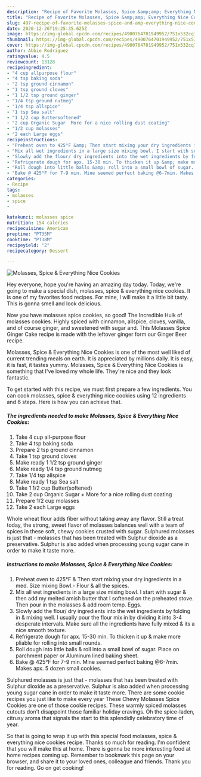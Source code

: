 ```yaml
---
description: "Recipe of Favorite Molasses, Spice &amp;amp; Everything Nice Cookies"
title: "Recipe of Favorite Molasses, Spice &amp;amp; Everything Nice Cookies"
slug: 497-recipe-of-favorite-molasses-spice-and-amp-everything-nice-cookies
date: 2020-12-26T19:25:35.625Z
image: https://img-global.cpcdn.com/recipes/4900764701949952/751x532cq70/molasses-spice-everything-nice-cookies-recipe-main-photo.jpg
thumbnail: https://img-global.cpcdn.com/recipes/4900764701949952/751x532cq70/molasses-spice-everything-nice-cookies-recipe-main-photo.jpg
cover: https://img-global.cpcdn.com/recipes/4900764701949952/751x532cq70/molasses-spice-everything-nice-cookies-recipe-main-photo.jpg
author: Abbie Rodriguez
ratingvalue: 4.5
reviewcount: 13128
recipeingredient:
- "4 cup allpurpose flour"
- "4 tsp baking soda"
- "2 tsp ground cinnamon"
- "1 tsp ground cloves"
- "1 1/2 tsp ground ginger"
- "1/4 tsp ground nutmeg"
- "1/4 tsp allspice"
- "1 tsp Sea salt"
- "1 1/2 cup Buttersoftened"
- "2 cup Organic Sugar  More for a nice rolling dust coating"
- "1/2 cup molasses"
- "2 each Large eggs"
recipeinstructions:
- "Preheat oven to 425°F &amp; Then start mixing your dry ingredients in a med. Size mixing Bowl.- Flour &amp; all the spices."
- "Mix all wet ingredients in a large size mixing bowl. I start with sugar &amp; then add my melted amish butter that I softened on the preheated stove. Then pour in the molasses &amp; add room temp. Eggs."
- "Slowly add the flour/ dry ingredients into the wet ingredients by folding in &amp; mixing well. I usually pour the flour mix in by dividing it into 3-4 desperate intervals. Make sure all the ingredients have fully mixed &amp; its a nice smooth texture."
- "Refrigerate dough for apx. 15-30 min. To thicken it up &amp; make more pliable for rolling into small rounds."
- "Roll dough into little balls &amp; roll into a small bowl of sugar. Place on parchment paper or Aluminum lined baking sheet."
- "Bake @ 425°F for 7-9 min. Mine seemed perfect baking @6-7min. Makes apx. 5 dozen small cookies."
categories:
- Recipe
tags:
- molasses
- spice
- 

katakunci: molasses spice  
nutrition: 154 calories
recipecuisine: American
preptime: "PT35M"
cooktime: "PT38M"
recipeyield: "2"
recipecategory: Dessert

---
```



![Molasses, Spice &amp; Everything Nice Cookies](https://img-global.cpcdn.com/recipes/4900764701949952/751x532cq70/molasses-spice-everything-nice-cookies-recipe-main-photo.jpg)

Hey everyone, hope you're having an amazing day today. Today, we're going to make a special dish, molasses, spice &amp; everything nice cookies. It is one of my favorites food recipes. For mine, I will make it a little bit tasty. This is gonna smell and look delicious.

Now you have molasses spice cookies, so good! The Incredible Hulk of molasses cookies. Highly spiced with cinnamon, allspice, cloves, vanilla, and of course ginger, and sweetened with sugar and. This Molasses Spice Ginger Cake recipe is made with the leftover ginger form our Ginger Beer recipe.

Molasses, Spice &amp; Everything Nice Cookies is one of the most well liked of current trending meals on earth. It is appreciated by millions daily. It is easy, it is fast, it tastes yummy. Molasses, Spice &amp; Everything Nice Cookies is something that I've loved my whole life. They're nice and they look fantastic.


To get started with this recipe, we must first prepare a few ingredients. You can cook molasses, spice &amp; everything nice cookies using 12 ingredients and 6 steps. Here is how you can achieve that.

<!--inarticleads1-->

##### The ingredients needed to make Molasses, Spice &amp; Everything Nice Cookies:

1. Take 4 cup all-purpose flour
1. Take 4 tsp baking soda
1. Prepare 2 tsp ground cinnamon
1. Take 1 tsp ground cloves
1. Make ready 1 1/2 tsp ground ginger
1. Make ready 1/4 tsp ground nutmeg
1. Take 1/4 tsp allspice
1. Make ready 1 tsp Sea salt
1. Take 1 1/2 cup Butter(softened)
1. Take 2 cup Organic Sugar + More for a nice rolling dust coating
1. Prepare 1/2 cup molasses
1. Take 2 each Large eggs


Whole wheat flour adds fiber without taking away any flavor. Still a treat today, the strong, sweet flavor of molasses balances well with a team of spices in these soft, chewy cookies crusted with sugar. Sulphured molasses is just that - molasses that has been treated with Sulphur dioxide as a preservative. Sulphur is also added when processing young sugar cane in order to make it taste more. 

<!--inarticleads2-->

##### Instructions to make Molasses, Spice &amp; Everything Nice Cookies:

1. Preheat oven to 425°F &amp; Then start mixing your dry ingredients in a med. Size mixing Bowl.- Flour &amp; all the spices.
1. Mix all wet ingredients in a large size mixing bowl. I start with sugar &amp; then add my melted amish butter that I softened on the preheated stove. Then pour in the molasses &amp; add room temp. Eggs.
1. Slowly add the flour/ dry ingredients into the wet ingredients by folding in &amp; mixing well. I usually pour the flour mix in by dividing it into 3-4 desperate intervals. Make sure all the ingredients have fully mixed &amp; its a nice smooth texture.
1. Refrigerate dough for apx. 15-30 min. To thicken it up &amp; make more pliable for rolling into small rounds.
1. Roll dough into little balls &amp; roll into a small bowl of sugar. Place on parchment paper or Aluminum lined baking sheet.
1. Bake @ 425°F for 7-9 min. Mine seemed perfect baking @6-7min. Makes apx. 5 dozen small cookies.


Sulphured molasses is just that - molasses that has been treated with Sulphur dioxide as a preservative. Sulphur is also added when processing young sugar cane in order to make it taste more. There are some cookie recipes you just like to make every year These Chewy Molasses Spice Cookies are one of those cookie recipes. These warmly spiced molasses cutouts don&#39;t disappoint those familiar holiday cravings. Oh the spice-laden, citrusy aroma that signals the start to this splendidly celebratory time of year. 

So that is going to wrap it up with this special food molasses, spice &amp; everything nice cookies recipe. Thanks so much for reading. I'm confident that you will make this at home. There is gonna be more interesting food at home recipes coming up. Remember to bookmark this page on your browser, and share it to your loved ones, colleague and friends. Thank you for reading. Go on get cooking!

